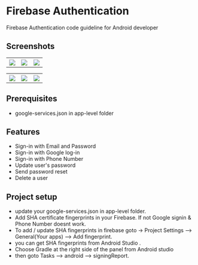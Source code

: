 # Firebase Authentication
Firebase Authentication code guideline for Android developer 

## Screenshots
<table width="100%">
	<tr>
	  <th width="33%"><img src="https://github.com/shankar7545/FirebaseAuthentication/blob/master/Screenshots/home_page.jpg?raw=true"></th>
	  <th width="33%"><img src="https://github.com/shankar7545/FirebaseAuthentication/blob/master/Screenshots/choose_an_account.jpg?raw=true"></th>
	  <th width="33%"><img src="https://github.com/shankar7545/FirebaseAuthentication/blob/master/Screenshots/user_profile.jpg?raw=true"></th>
	</tr>
</table>

<table width="100%">
	<tr>
	  <th width="33%"><img src="https://raw.githubusercontent.com/shankar7545/FirebaseAuthentication/master/Screenshots/choose_an_account.jpg"></th>
	  <th width="33%"><img src="https://cloud.githubusercontent.com/assets/1763410/17030587/5b3c0d52-4f9a-11e6-97bc-a2ce140eb25a.png"></th>
	  <th width="33%"><img src="https://cloud.githubusercontent.com/assets/1763410/17030599/69df7e3e-4f9a-11e6-8fce-a7304a0f5e08.png"></th>
	</tr>
</table>

## Prerequisites
* google-services.json in app-level folder

## Features
* Sign-in with Email and Password
* Sign-in with Google log-in
* Sign-in with Phone Number
* Update user's password
* Send password reset
* Delete a user


## Project setup

* update your google-services.json in app-level folder.
* Add SHA certificate fingerprints in your Firebase. If not Google signin & Phone Number doesnt work.
* To add / update SHA fingerprints in firebase goto -> Project Settings --> General(Your apps) --> Add fingerprint.
* you can get SHA fingerprints from Android Studio . 
* Choose Gradle at the right side of the panel from Android studio
* then goto Tasks --> android --> signingReport.
